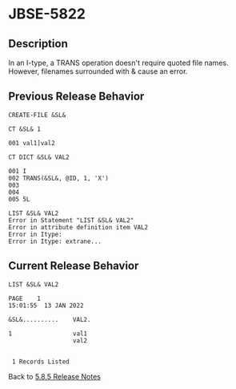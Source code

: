 # JBSE-5822

<PageHeader />

## Description

In an I-type, a TRANS operation doesn't require quoted file names. However, filenames surrounded with & cause an error.

## Previous Release Behavior

```
CREATE-FILE &SL&
```

```
CT &SL& 1

001 val1]val2
```

```
CT DICT &SL& VAL2

001 I
002 TRANS(&SL&, @ID, 1, 'X')
003
004
005 5L
```

```
LIST &SL& VAL2
Error in Statement "LIST &SL& VAL2"
Error in attribute definition item VAL2
Error in Itype:
Error in Itype: extrane...
```

## Current Release Behavior

```
LIST &SL& VAL2

PAGE    1                                                                                                                  15:01:55  13 JAN 2022

&SL&..........    VAL2.

1                 val1
                  val2


 1 Records Listed
```

Back to [5.8.5 Release Notes](./../README.md)

<PageFooter />
